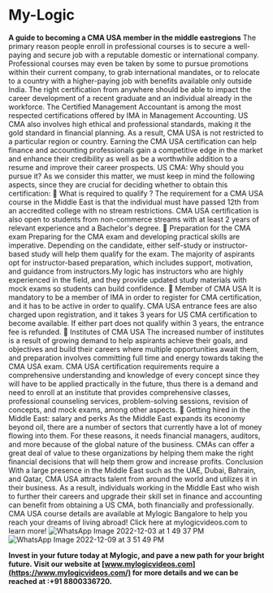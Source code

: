 # My-Logic
**A guide to becoming a CMA USA member in the middle  eastregions**
The primary reason people enroll in professional courses is to secure a well-paying and secure job with a reputable domestic or international company. Professional courses may even be taken by some to pursue promotions within their current company, to grab international mandates, or to relocate to a country with a higher-paying job with benefits available only outside India. The right certification from anywhere should be able to impact the career development of a recent graduate and an individual already in the workforce.
The Certified Management Accountant is among the most respected certifications offered by IMA in Management Accounting. US CMA also involves high ethical and professional standards, making it the gold standard in financial planning. 
As a result, CMA USA is not restricted to a particular region or country. Earning the CMA USA certification can help finance and accounting professionals gain a competitive edge in the market and enhance their credibility as well as be a worthwhile addition to a resume and improve their career prospects.
US CMA: Why should you pursue it?
 As we consider this matter, we must keep in mind the following aspects, since they are crucial for deciding whether to obtain this certification:
	What is required to qualify  ?
The requirement for a CMA USA course in the Middle East is that the individual must have passed 12th from an accredited college with no stream restrictions. CMA USA certification is also open to students from non-commerce streams with at least 2 years of relevant experience and a Bachelor's degree.
	Preparation for the CMA exam
Preparing for the CMA exam and developing practical skills are imperative. Depending on the candidate, either self-study or instructor-based study will help them qualify for the exam. The majority of aspirants opt for instructor-based preparation, which includes support, motivation, and guidance from instructors.My logic has instructors who are highly experienced in the field, and they provide updated study materials with mock exams so students can build confidence.
	Member of CMA USA
It is mandatory to be a member of IMA in order to register for CMA certification, and it has to be active in order to qualify. CMA USA entrance fees are also charged upon registration, and it takes 3 years for US CMA certification to become available. If either part does not qualify within 3 years, the entrance fee is refunded.
	Institutes of CMA USA
The increased number of institutes is a result of growing demand to help aspirants achieve their goals, and objectives and build their careers where multiple opportunities await them, and preparation involves committing full time and energy towards taking the CMA USA exam.
CMA USA certification requirements require a comprehensive understanding and knowledge of every concept since they will have to be applied practically in the future, thus there is a demand and need to enroll at an institute that provides comprehensive classes, professional counseling services, problem-solving sessions, revision of concepts, and mock exams, among other aspects.
	Getting hired in the Middle East: salary and perks
As the Middle East expands its economy beyond oil, there are a number of sectors that currently have a lot of money flowing into them. For these reasons, it needs financial managers, auditors, and more because of the global nature of the business. CMAs can offer a great deal of value to these organizations by helping them make the right financial decisions that will help them grow and increase profits.
Conclusion
With a large presence in the Middle East such as the UAE, Dubai, Bahrain, and Qatar, CMA USA attracts talent from around the world and utilizes it in their business. As a result, individuals working in the Middle East who wish to further their careers and upgrade their skill set in finance and accounting can benefit from obtaining a US CMA, both financially and professionally. CMA USA course details are available at Mylogic Bangalore to help you reach your dreams of living abroad! Click here at mylogicvideos.com to learn more!
![WhatsApp Image 2022-12-03 at 1 49 37 PM](https://user-images.githubusercontent.com/120785273/208277031-a7115b67-2452-4f16-8cbc-f5e7d6e7da2a.jpeg)
![WhatsApp Image 2022-12-09 at 3 51 49 PM](https://user-images.githubusercontent.com/120785273/208277042-407275d1-51d0-45a1-8e71-c3334c123b91.jpeg)

**Invest in your future today at Mylogic, and pave a new path for your bright future.
Visit our website at [www.mylogicvideos.com](https://www.mylogicvideos.com/) for more details and we can be reached at :+91 8800336720.**
